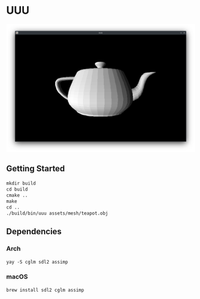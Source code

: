 # UUU

![Utah Teapot](screenshot.png)

## Getting Started

```
mkdir build
cd build
cmake ..
make
cd ..
./build/bin/uuu assets/mesh/teapot.obj
```

## Dependencies

### Arch

```
yay -S cglm sdl2 assimp
```

### macOS

```
brew install sdl2 cglm assimp
```
